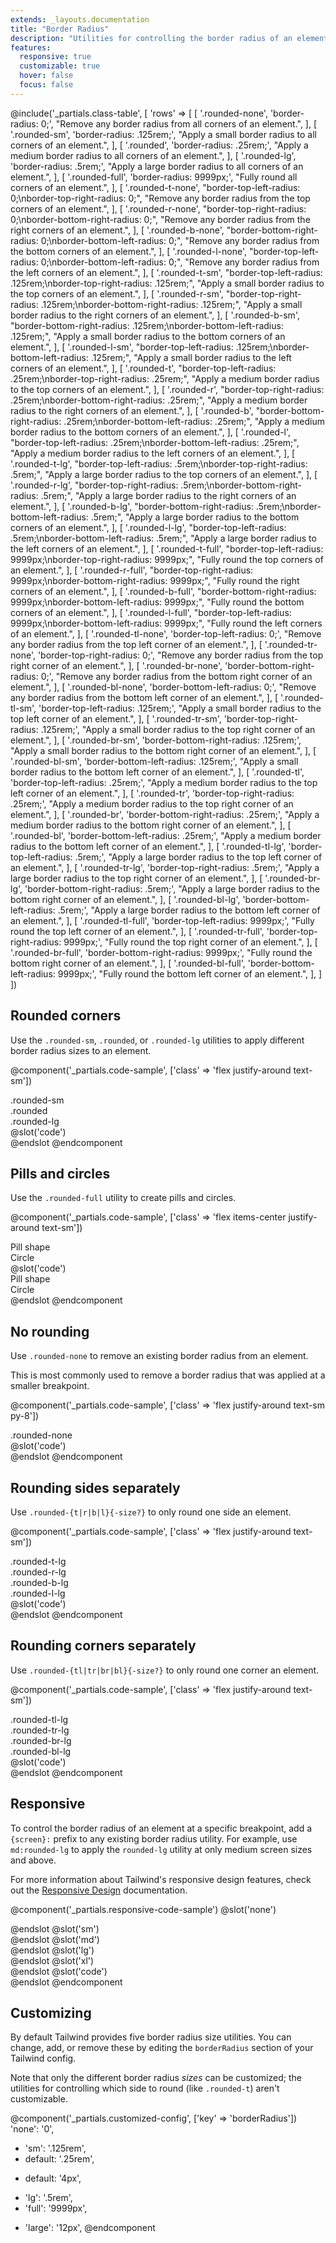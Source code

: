 ```yaml
---
extends: _layouts.documentation
title: "Border Radius"
description: "Utilities for controlling the border radius of an element."
features:
  responsive: true
  customizable: true
  hover: false
  focus: false
---
```


@include('_partials.class-table', [
  'rows' => [
    [
      '.rounded-none',
      'border-radius: 0;',
      "Remove any border radius from all corners of an element.",
    ],
    [
      '.rounded-sm',
      'border-radius: .125rem;',
      "Apply a small border radius to all corners of an element.",
    ],
    [
      '.rounded',
      'border-radius: .25rem;',
      "Apply a medium border radius to all corners of an element.",
    ],
    [
      '.rounded-lg',
      'border-radius: .5rem;',
      "Apply a large border radius to all corners of an element.",
    ],
    [
      '.rounded-full',
      'border-radius: 9999px;',
      "Fully round all corners of an element.",
    ],
    [
      '.rounded-t-none',
      "border-top-left-radius: 0;\nborder-top-right-radius: 0;",
      "Remove any border radius from the top corners of an element.",
    ],
    [
      '.rounded-r-none',
      "border-top-right-radius: 0;\nborder-bottom-right-radius: 0;",
      "Remove any border radius from the right corners of an element.",
    ],
    [
      '.rounded-b-none',
      "border-bottom-right-radius: 0;\nborder-bottom-left-radius: 0;",
      "Remove any border radius from the bottom corners of an element.",
    ],
    [
      '.rounded-l-none',
      "border-top-left-radius: 0;\nborder-bottom-left-radius: 0;",
      "Remove any border radius from the left corners of an element.",
    ],
    [
      '.rounded-t-sm',
      "border-top-left-radius: .125rem;\nborder-top-right-radius: .125rem;",
      "Apply a small border radius to the top corners of an element.",
    ],
    [
      '.rounded-r-sm',
      "border-top-right-radius: .125rem;\nborder-bottom-right-radius: .125rem;",
      "Apply a small border radius to the right corners of an element.",
    ],
    [
      '.rounded-b-sm',
      "border-bottom-right-radius: .125rem;\nborder-bottom-left-radius: .125rem;",
      "Apply a small border radius to the bottom corners of an element.",
    ],
    [
      '.rounded-l-sm',
      "border-top-left-radius: .125rem;\nborder-bottom-left-radius: .125rem;",
      "Apply a small border radius to the left corners of an element.",
    ],
    [
      '.rounded-t',
      "border-top-left-radius: .25rem;\nborder-top-right-radius: .25rem;",
      "Apply a medium border radius to the top corners of an element.",
    ],
    [
      '.rounded-r',
      "border-top-right-radius: .25rem;\nborder-bottom-right-radius: .25rem;",
      "Apply a medium border radius to the right corners of an element.",
    ],
    [
      '.rounded-b',
      "border-bottom-right-radius: .25rem;\nborder-bottom-left-radius: .25rem;",
      "Apply a medium border radius to the bottom corners of an element.",
    ],
    [
      '.rounded-l',
      "border-top-left-radius: .25rem;\nborder-bottom-left-radius: .25rem;",
      "Apply a medium border radius to the left corners of an element.",
    ],
    [
      '.rounded-t-lg',
      "border-top-left-radius: .5rem;\nborder-top-right-radius: .5rem;",
      "Apply a large border radius to the top corners of an element.",
    ],
    [
      '.rounded-r-lg',
      "border-top-right-radius: .5rem;\nborder-bottom-right-radius: .5rem;",
      "Apply a large border radius to the right corners of an element.",
    ],
    [
      '.rounded-b-lg',
      "border-bottom-right-radius: .5rem;\nborder-bottom-left-radius: .5rem;",
      "Apply a large border radius to the bottom corners of an element.",
    ],
    [
      '.rounded-l-lg',
      "border-top-left-radius: .5rem;\nborder-bottom-left-radius: .5rem;",
      "Apply a large border radius to the left corners of an element.",
    ],
    [
      '.rounded-t-full',
      "border-top-left-radius: 9999px;\nborder-top-right-radius: 9999px;",
      "Fully round the top corners of an element.",
    ],
    [
      '.rounded-r-full',
      "border-top-right-radius: 9999px;\nborder-bottom-right-radius: 9999px;",
      "Fully round the right corners of an element.",
    ],
    [
      '.rounded-b-full',
      "border-bottom-right-radius: 9999px;\nborder-bottom-left-radius: 9999px;",
      "Fully round the bottom corners of an element.",
    ],
    [
      '.rounded-l-full',
      "border-top-left-radius: 9999px;\nborder-bottom-left-radius: 9999px;",
      "Fully round the left corners of an element.",
    ],
    [
      '.rounded-tl-none',
      'border-top-left-radius: 0;',
      "Remove any border radius from the top left corner of an element.",
    ],
    [
      '.rounded-tr-none',
      'border-top-right-radius: 0;',
      "Remove any border radius from the top right corner of an element.",
    ],
    [
      '.rounded-br-none',
      'border-bottom-right-radius: 0;',
      "Remove any border radius from the bottom right corner of an element.",
    ],
    [
      '.rounded-bl-none',
      'border-bottom-left-radius: 0;',
      "Remove any border radius from the bottom left corner of an element.",
    ],
    [
      '.rounded-tl-sm',
      'border-top-left-radius: .125rem;',
      "Apply a small border radius to the top left corner of an element.",
    ],
    [
      '.rounded-tr-sm',
      'border-top-right-radius: .125rem;',
      "Apply a small border radius to the top right corner of an element.",
    ],
    [
      '.rounded-br-sm',
      'border-bottom-right-radius: .125rem;',
      "Apply a small border radius to the bottom right corner of an element.",
    ],
    [
      '.rounded-bl-sm',
      'border-bottom-left-radius: .125rem;',
      "Apply a small border radius to the bottom left corner of an element.",
    ],
    [
      '.rounded-tl',
      'border-top-left-radius: .25rem;',
      "Apply a medium border radius to the top left corner of an element.",
    ],
    [
      '.rounded-tr',
      'border-top-right-radius: .25rem;',
      "Apply a medium border radius to the top right corner of an element.",
    ],
    [
      '.rounded-br',
      'border-bottom-right-radius: .25rem;',
      "Apply a medium border radius to the bottom right corner of an element.",
    ],
    [
      '.rounded-bl',
      'border-bottom-left-radius: .25rem;',
      "Apply a medium border radius to the bottom left corner of an element.",
    ],
    [
      '.rounded-tl-lg',
      'border-top-left-radius: .5rem;',
      "Apply a large border radius to the top left corner of an element.",
    ],
    [
      '.rounded-tr-lg',
      'border-top-right-radius: .5rem;',
      "Apply a large border radius to the top right corner of an element.",
    ],
    [
      '.rounded-br-lg',
      'border-bottom-right-radius: .5rem;',
      "Apply a large border radius to the bottom right corner of an element.",
    ],
    [
      '.rounded-bl-lg',
      'border-bottom-left-radius: .5rem;',
      "Apply a large border radius to the bottom left corner of an element.",
    ],
    [
      '.rounded-tl-full',
      'border-top-left-radius: 9999px;',
      "Fully round the top left corner of an element.",
    ],
    [
      '.rounded-tr-full',
      'border-top-right-radius: 9999px;',
      "Fully round the top right corner of an element.",
    ],
    [
      '.rounded-br-full',
      'border-bottom-right-radius: 9999px;',
      "Fully round the bottom right corner of an element.",
    ],
    [
      '.rounded-bl-full',
      'border-bottom-left-radius: 9999px;',
      "Fully round the bottom left corner of an element.",
    ],
  ]
])

## Rounded corners

Use the `.rounded-sm`, `.rounded`, or `.rounded-lg` utilities to apply different border radius sizes to an element.

@component('_partials.code-sample', ['class' => 'flex justify-around text-sm'])
<div class="bg-grey-light mr-3 p-4 rounded-sm">.rounded-sm</div>
<div class="bg-grey-light mr-3 p-4 rounded">.rounded</div>
<div class="bg-grey-light p-4 rounded-lg">.rounded-lg</div>
@slot('code')
<div class="rounded-sm"></div>
<div class="rounded"></div>
<div class="rounded-lg"></div>
@endslot
@endcomponent

## Pills and circles

Use the `.rounded-full` utility to create pills and circles.

@component('_partials.code-sample', ['class' => 'flex items-center justify-around text-sm'])
<div class="bg-grey-light mr-3 py-2 px-4 rounded-full">Pill shape</div>
<div class="bg-grey-light h-16 w-16 rounded-full flex items-center justify-center">Circle</div>
@slot('code')
<div class="rounded-full py-2 px-4">Pill shape</div>
<div class="rounded-full h-16 w-16 flex items-center justify-center">Circle</div>
@endslot
@endcomponent

## No rounding

Use `.rounded-none` to remove an existing border radius from an element.

This is most commonly used to remove a border radius that was applied at a smaller breakpoint.

@component('_partials.code-sample', ['class' => 'flex justify-around text-sm py-8'])
<div class="p-4 rounded-none bg-grey-light">.rounded-none</div>
@slot('code')
<div class="rounded-none"></div>
@endslot
@endcomponent

## Rounding sides separately

Use `.rounded-{t|r|b|l}{-size?}` to only round one side an element.

@component('_partials.code-sample', ['class' => 'flex justify-around text-sm'])
<div class="bg-grey-light mr-3 p-4 rounded-t-lg">.rounded-t-lg</div>
<div class="bg-grey-light mr-3 p-4 rounded-r-lg">.rounded-r-lg</div>
<div class="bg-grey-light mr-3 p-4 rounded-b-lg">.rounded-b-lg</div>
<div class="bg-grey-light p-4 rounded-l-lg">.rounded-l-lg</div>
@slot('code')
<div class="rounded-t-lg"></div>
<div class="rounded-r-lg"></div>
<div class="rounded-b-lg"></div>
<div class="rounded-l-lg"></div>
@endslot
@endcomponent

## Rounding corners separately

Use `.rounded-{tl|tr|br|bl}{-size?}` to only round one corner an element.

@component('_partials.code-sample', ['class' => 'flex justify-around text-sm'])
<div class="bg-grey-light mr-3 p-4 rounded-tl-lg">.rounded-tl-lg</div>
<div class="bg-grey-light mr-3 p-4 rounded-tr-lg">.rounded-tr-lg</div>
<div class="bg-grey-light mr-3 p-4 rounded-br-lg">.rounded-br-lg</div>
<div class="bg-grey-light p-4 rounded-bl-lg">.rounded-bl-lg</div>
@slot('code')
<div class="rounded-tl-lg"></div>
<div class="rounded-tr-lg"></div>
<div class="rounded-br-lg"></div>
<div class="rounded-bl-lg"></div>
@endslot
@endcomponent

## Responsive

To control the border radius of an element at a specific breakpoint, add a `{screen}:` prefix to any existing border radius utility. For example, use `md:rounded-lg` to apply the `rounded-lg` utility at only medium screen sizes and above.

For more information about Tailwind's responsive design features, check out the [Responsive Design](/docs/responsive-design) documentation.

@component('_partials.responsive-code-sample')
@slot('none')
<div class="flex justify-center">
  <div class="bg-grey w-12 h-12 rounded"></div>
</div>
@endslot
@slot('sm')
<div class="flex justify-center">
  <div class="bg-grey w-12 h-12 rounded-t"></div>
</div>
@endslot
@slot('md')
<div class="flex justify-center">
  <div class="bg-grey w-12 h-12 rounded-b-lg"></div>
</div>
@endslot
@slot('lg')
<div class="flex justify-center">
  <div class="bg-grey w-12 h-12 rounded-none"></div>
</div>
@endslot
@slot('xl')
<div class="flex justify-center">
  <div class="bg-grey w-12 h-12 rounded-r"></div>
</div>
@endslot
@slot('code')
<div class="none:rounded sm:rounded-t md:rounded-b-lg lg:rounded-none xl:rounded-r ...">
  <!-- ... -->
</div>
@endslot
@endcomponent

## Customizing

By default Tailwind provides five border radius size utilities. You can change, add, or remove these by editing the `borderRadius` section of your Tailwind config.

Note that only the different border radius *sizes* can be customized; the utilities for controlling which side to round (like `.rounded-t`) aren't customizable.

@component('_partials.customized-config', ['key' => 'borderRadius'])
  'none': '0',
- 'sm': '.125rem',
- default: '.25rem',
+ default: '4px',
- 'lg': '.5rem',
- 'full': '9999px',
+ 'large': '12px',
@endcomponent

